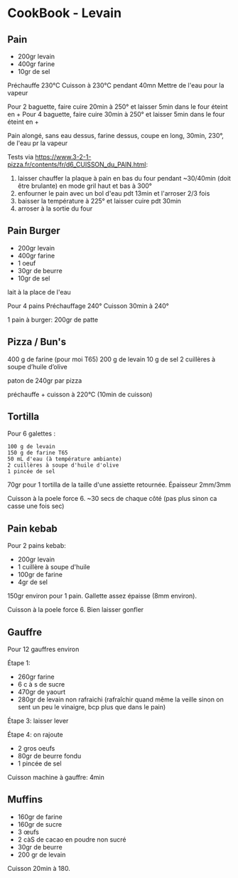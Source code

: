 # CookBook - Levain

## Pain

- 200gr levain
- 400gr farine
- 10gr de sel

Préchauffe 230°C
Cuisson à 230°C pendant 40mn
Mettre de l'eau pour la vapeur

Pour 2 baguette, faire cuire 20min à 250° et laisser 5min dans le four éteint en +
Pour 4 baguette, faire cuire 30min à 250° et laisser 5min dans le four éteint en +

Pain alongé, sans eau dessus, farine dessus, coupe en long, 30min, 230°, de l'eau pr la vapeur

Tests via https://www.3-2-1-pizza.fr/contents/fr/d6_CUISSON_du_PAIN.html:

1. laisser chauffer la plaque à pain en bas du four pendant ~30/40min (doit
   être brulante) en mode gril haut et bas à 300°
2. enfourner le pain avec un bol d'eau pdt 13min et l'arroser 2/3 fois
3. baisser la température à 225° et laisser cuire pdt 30min
4. arroser à la sortie du four


## Pain Burger

- 200gr levain
- 400gr farine
- 1 oeuf
- 30gr de beurre
- 10gr de sel

lait à la place de l'eau

Pour 4 pains
Préchauffage 240°
Cuisson 30min à 240°

1 pain à burger: 200gr de patte


## Pizza / Bun's

400 g de farine (pour moi T65)
200 g de levain
10 g de sel
2 cuillères à soupe d’huile d’olive

paton de 240gr par pizza

préchauffe + cuisson à 220°C (10min de cuisson)


## Tortilla

Pour 6 galettes :

    100 g de levain
    150 g de farine T65
    50 mL d'eau (à température ambiante)
    2 cuillères à soupe d'huile d'olive
    1 pincée de sel

70gr pour 1 tortilla de la taille d'une assiette retournée. Épaisseur 2mm/3mm

Cuisson à la poele force 6. ~30 secs de chaque côté (pas plus sinon ca casse une fois sec)


## Pain kebab

Pour 2 pains kebab:

- 200gr levain
- 1 cuillère à soupe d'huile
- 100gr de farine
- 4gr de sel

150gr environ pour 1 pain. Gallette assez épaisse (8mm environ).

Cuisson à la poele force 6. Bien laisser gonfler


## Gauffre

Pour 12 gauffres environ

Étape 1:

- 260gr farine
- 6 c à s de sucre
- 470gr de yaourt
- 280gr de levain non rafraichi (rafraîchir quand même la veille sinon on sent un peu le vinaigre, bcp plus que dans le pain)

Étape 3: laisser lever

Étape 4: on rajoute
- 2 gros oeufs
- 80gr de beurre fondu
- 1 pincée de sel

Cuisson machine à gauffre: 4min


## Muffins

- 160gr de farine
- 160gr de sucre
- 3 œufs
- 2 càS de cacao en poudre non sucré
- 30gr de beurre
- 200 gr de levain

Cuisson 20min à 180.
